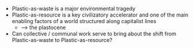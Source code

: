 - Plastic-as-waste is a major environmental tragedy
- Plastic-as-resource is a key civilizatory accelerator and one of the main enabling factors of a world structured along capitalist lines
	- --> the plastocene
- Can collective / communal work serve to bring about the shift from Plastic-as-waste to Plastic-as-resource?